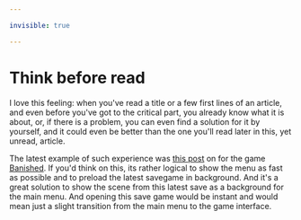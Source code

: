 ```yaml
---

invisible: true

---
```


# Think before read

I love this feeling: when you've read a title or a few first lines of an article, and even before you've got to the critical part, you already know what it is about, or, if there is a problem, you can even find a solution for it by yourself, and it could even be better than the one you'll read later in this, yet unread, article.

The latest example of such experience was [this post](http://www.shiningrocksoftware.com/?p=1303) on for the game [Banished](*banished "Still in development, made by only one person; recommend you to read and subscribe to the [blog](http://www.shiningrocksoftware.com/) — author explains a lot of things on how he comes with different solutions"). If you'd think on this, its rather logical to show the menu as fast as possible and to preload the latest savegame in background. And it's a great solution to show the scene from this latest save as a background for the main menu. And opening this save game would be instant and would mean just a slight transition from the main menu to the game interface.
